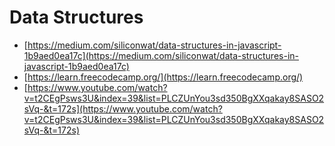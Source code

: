 # Data Structures

- [https://medium.com/siliconwat/data-structures-in-javascript-1b9aed0ea17c](https://medium.com/siliconwat/data-structures-in-javascript-1b9aed0ea17c)
- [https://learn.freecodecamp.org/](https://learn.freecodecamp.org/)
- [https://www.youtube.com/watch?v=t2CEgPsws3U&index=39&list=PLCZUnYou3sd350BgXXqakay8SASO2sVq-&t=172s](https://www.youtube.com/watch?v=t2CEgPsws3U&index=39&list=PLCZUnYou3sd350BgXXqakay8SASO2sVq-&t=172s)
